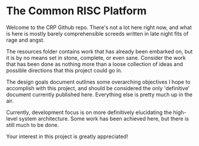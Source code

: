 # The Common RISC Platform

Welcome to the CRP Github repo. There's not a lot here right now, and what is here
is mostly barely comprehensible screeds written in late night fits of rage and angst.

The resources folder contains work that has already been embarked on, but it is by
no means set in stone, complete, or even sane. Consider the work that has been done
as nothing more than a loose collection of ideas and possible directions that this
project could go in.

The design goals document outlines some overarching objectives I hope to accomplish
with this project, and should be considered the only 'definitive' document currently
published here. Everything else is pretty much up in the air.

Currently, development focus is on more definitively elucidating the high-level
system architecture. Some work has been achieved here, but there is still
much to be done.

Your interest in this project is greatly appreciated!